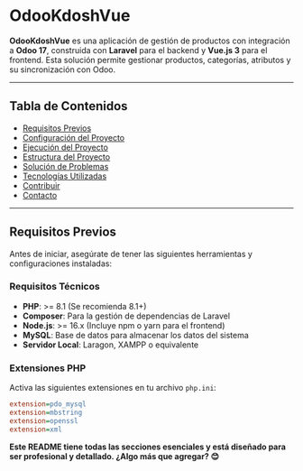 # OdooKdoshVue

**OdooKdoshVue** es una aplicación de gestión de productos con integración a **Odoo 17**, construida con **Laravel** para el backend y **Vue.js 3** para el frontend. Esta solución permite gestionar productos, categorías, atributos y su sincronización con Odoo.

---

## Tabla de Contenidos

- [Requisitos Previos](#requisitos-previos)
- [Configuración del Proyecto](#configuración-del-proyecto)
- [Ejecución del Proyecto](#ejecución-del-proyecto)
- [Estructura del Proyecto](#estructura-del-proyecto)
- [Solución de Problemas](#solución-de-problemas)
- [Tecnologías Utilizadas](#tecnologías-utilizadas)
- [Contribuir](#contribuir)
- [Contacto](#contacto)

---

## Requisitos Previos

Antes de iniciar, asegúrate de tener las siguientes herramientas y configuraciones instaladas:

### Requisitos Técnicos

- **PHP**: >= 8.1 (Se recomienda 8.1+)
- **Composer**: Para la gestión de dependencias de Laravel
- **Node.js**: >= 16.x (Incluye npm o yarn para el frontend)
- **MySQL**: Base de datos para almacenar los datos del sistema
- **Servidor Local**: Laragon, XAMPP o equivalente

### Extensiones PHP

Activa las siguientes extensiones en tu archivo `php.ini`:

```ini
extension=pdo_mysql
extension=mbstring
extension=openssl
extension=xml
```

**Este README tiene todas las secciones esenciales y está diseñado para ser profesional y detallado. ¿Algo más que agregar? 😊**
